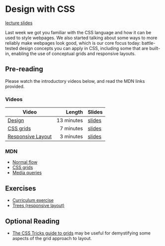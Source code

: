 # Design with CSS

[lecture slides](./slides.md)

Last week we got you familiar with the CSS language and how it can be used to
style webpages. We also started talking about some ways to more reliably make
webpages look good, which is our core focus today: battle-tested design concepts
you can apply in CSS, including some that are built-in, enabling the use of
conceptual grids and responsive layouts.

## Pre-reading

Please watch the introductory videos below, and read the MDN links provided. 

### Videos

| Video | Length | Slides |
|-------|-------:|--------|
| [Design](https://web.microsoftstream.com/video/ef9e9dcf-f9b8-4bcf-8ac6-f8608514cc22) | 13 minutes | [slides](Design.pdf) |
| [CSS grids](https://web.microsoftstream.com/video/93c2a47c-5fd4-432d-9f93-71e7181fd104) | 7 minutes | [slides](CSS_grids.pdf) |
| [Responsive Layout](https://web.microsoftstream.com/video/d2099c95-eef3-474e-9ae8-4f5a84521d18) | 3 minutes | [slides](Responsive_layout.pdf) |

### MDN

  - [Normal flow](https://developer.mozilla.org/en-US/docs/Learn_web_development/Core/CSS_layout/Introduction)
  - [CSS grids](https://developer.mozilla.org/en-US/docs/Learn_web_development/Core/CSS_layout/Grids)
  - [Media queries](https://developer.mozilla.org/en-US/docs/Learn_web_development/Core/CSS_layout/Media_queries)


## Exercises

  - [Curriculum exercise](./lab/curriculum.md)
  - [Trees (responsive layout)](./lab/trees.md)

## Optional Reading
 - [The CSS Tricks guide to grids](https://css-tricks.com/snippets/css/complete-guide-grid/) may be useful for demystifying some aspects of the grid approach to layout.
